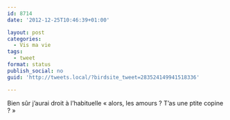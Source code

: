 ```yaml
---
id: 8714
date: '2012-12-25T10:46:39+01:00'

layout: post
categories:
  - Vis ma vie
tags:
  - tweet
format: status
publish_social: no
guid: 'http://tweets.local/?birdsite_tweet=283524149941518336'

---
```


Bien sûr j’aurai droit à l’habituelle « alors, les amours ? T’as une ptite copine ? »